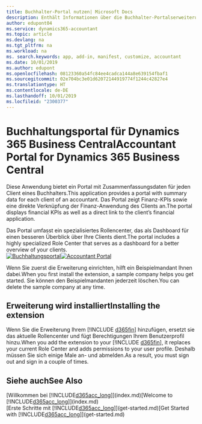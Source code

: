 ```yaml
---
title: Buchhalter-Portal nutzen| Microsoft Docs
description: Enthält Informationen über die Buchhalter-Portalserweiterung.
author: edupont04
ms.service: dynamics365-accountant
ms.topic: article
ms.devlang: na
ms.tgt_pltfrm: na
ms.workload: na
ms. search.keywords: app, add-in, manifest, customize, accountant
ms.date: 10/01/2019
ms.author: edupont
ms.openlocfilehash: 08123360a54fc84ee4cadca144a8e639154fbaf1
ms.sourcegitcommit: 02e704bc3e01d62072144919774f1244c42827e4
ms.translationtype: HT
ms.contentlocale: de-DE
ms.lasthandoff: 10/01/2019
ms.locfileid: "2300377"
---
```

# <a name="accountant-portal-for-dynamics-365-business-central"></a><span data-ttu-id="8a2f9-103">Buchhaltungsportal für Dynamics 365 Business Central</span><span class="sxs-lookup"><span data-stu-id="8a2f9-103">Accountant Portal for Dynamics 365 Business Central</span></span>
<span data-ttu-id="8a2f9-104">Diese Anwendung bietet ein Portal mit Zusammenfassungsdaten für jeden Client eines Buchhalters.</span><span class="sxs-lookup"><span data-stu-id="8a2f9-104">This application provides a portal with summary data for each client of an accountant.</span></span> <span data-ttu-id="8a2f9-105">Das Portal zeigt Finanz-KPIs sowie eine direkte Verknüpfung der Finanz-Anwendung des Clients an.</span><span class="sxs-lookup"><span data-stu-id="8a2f9-105">The portal displays financial KPIs as well as a direct link to the client’s financial application.</span></span>  

<span data-ttu-id="8a2f9-106">Das Portal umfasst ein spezialisiertes Rollencenter, das als Dashboard für einen besseren Überblick über Ihre Clients dient.</span><span class="sxs-lookup"><span data-stu-id="8a2f9-106">The portal includes a highly specialized Role Center that serves as a dashboard for a better overview of your clients.</span></span>  
<span data-ttu-id="8a2f9-107">[![Buchhaltungsportal](./media/accountant-get-started/accountant-dashboard.png)](https://go.microsoft.com/fwlink/?linkid=851257)</span><span class="sxs-lookup"><span data-stu-id="8a2f9-107">[![Accountant Portal](./media/accountant-get-started/accountant-dashboard.png)](https://go.microsoft.com/fwlink/?linkid=851257)</span></span>

<span data-ttu-id="8a2f9-108">Wenn Sie zuerst die Erweiterung einrichten, hilft ein Beispielmandant Ihnen dabei.</span><span class="sxs-lookup"><span data-stu-id="8a2f9-108">When you first install the extension, a sample company helps you get started.</span></span> <span data-ttu-id="8a2f9-109">Sie können den Beispielmandanten jederzeit löschen.</span><span class="sxs-lookup"><span data-stu-id="8a2f9-109">You can delete the sample company at any time.</span></span>  

## <a name="installing-the-extension"></a><span data-ttu-id="8a2f9-110">Erweiterung wird installiert</span><span class="sxs-lookup"><span data-stu-id="8a2f9-110">Installing the extension</span></span>
<span data-ttu-id="8a2f9-111">Wenn Sie die Erweiterung Ihrem [!INCLUDE [d365fin](includes/d365fin_md.md)] hinzufügen, ersetzt sie das aktuelle Rollencenter und fügt Berechtigungen Ihrem Benutzerprofil hinzu.</span><span class="sxs-lookup"><span data-stu-id="8a2f9-111">When you add the extension to your [!INCLUDE [d365fin](includes/d365fin_md.md)], it replaces your current Role Center and adds permissions to your user profile.</span></span> <span data-ttu-id="8a2f9-112">Deshalb müssen Sie sich einige Male an- und abmelden.</span><span class="sxs-lookup"><span data-stu-id="8a2f9-112">As a result, you must sign out and sign in a couple of times.</span></span>  

## <a name="see-also"></a><span data-ttu-id="8a2f9-113">Siehe auch</span><span class="sxs-lookup"><span data-stu-id="8a2f9-113">See Also</span></span>
<span data-ttu-id="8a2f9-114">[Willkommen bei [!INCLUDE[d365acc_long](includes/d365acc_long_md.md)]](index.md)</span><span class="sxs-lookup"><span data-stu-id="8a2f9-114">[Welcome to [!INCLUDE[d365acc_long](includes/d365acc_long_md.md)]](index.md)</span></span>  
<span data-ttu-id="8a2f9-115">[Erste Schritte mit [!INCLUDE[d365acc_long](includes/d365acc_long_md.md)]](get-started.md)</span><span class="sxs-lookup"><span data-stu-id="8a2f9-115">[Get Started with [!INCLUDE[d365acc_long](includes/d365acc_long_md.md)]](get-started.md)</span></span>  
